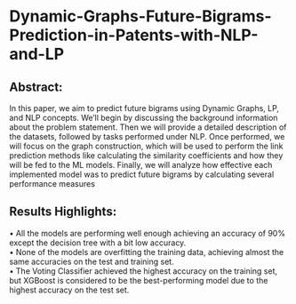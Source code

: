 # Dynamic-Graphs-Future-Bigrams-Prediction-in-Patents-with-NLP-and-LP

## Abstract:
In this paper, we aim to predict future bigrams using Dynamic Graphs, LP, and NLP concepts. We’ll begin by discussing the background information about the problem 
statement. Then we will provide a detailed description of the datasets, followed by tasks performed under NLP. Once performed, we will focus on the graph construction, which will be used to perform the link prediction methods like calculating the similarity coefficients and how they will be fed to the ML models. Finally, we will analyze how effective each implemented model was to predict future bigrams by calculating several performance measures

## Results Highlights:
• All the models are performing well enough achieving an accuracy of 90% except the decision tree with a bit low accuracy. <br>
• None of the models are overfitting the training data, achieving almost the same accuracies on the test and training set. <br>
• The Voting Classifier achieved the highest accuracy on the training set, but XGBoost is considered to be the best-performing model due to the highest accuracy on the test set.
